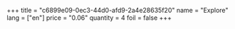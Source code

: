 +++
title = "c6899e09-0ec3-44d0-afd9-2a4e28635f20"
name = "Explore"
lang = ["en"]
price = "0.06"
quantity = 4
foil = false
+++

